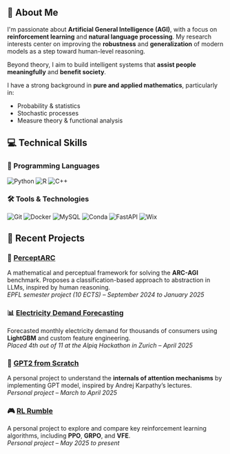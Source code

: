 ## 👋 About Me

I'm passionate about **Artificial General Intelligence (AGI)**, with a focus on **reinforcement learning** and **natural language processing**. My research interests center on improving the **robustness** and **generalization** of modern models as a step toward human-level reasoning.

Beyond theory, I aim to build intelligent systems that **assist people meaningfully** and **benefit society**.

I have a strong background in **pure and applied mathematics**, particularly in:

- Probability & statistics  
- Stochastic processes  
- Measure theory & functional analysis


## 💻 Technical Skills

### 🧠 Programming Languages
![Python](https://img.shields.io/badge/Python-3670A0?style=flat&logo=python&logoColor=ffdd54)
![R](https://img.shields.io/badge/R-276DC3?style=flat&logo=r&logoColor=white)
![C++](https://img.shields.io/badge/C++-00599C?style=flat&logo=c%2B%2B&logoColor=white)

### 🛠️ Tools & Technologies
![Git](https://img.shields.io/badge/Git-F05032?style=flat&logo=git&logoColor=white)
![Docker](https://img.shields.io/badge/Docker-2496ED?style=flat&logo=docker&logoColor=white)
![MySQL](https://img.shields.io/badge/MySQL-4479A1?style=flat&logo=mysql&logoColor=white)
![Conda](https://img.shields.io/badge/conda-44A833?style=flat&logo=anaconda&logoColor=white)
![FastAPI](https://img.shields.io/badge/FastAPI-009688?style=flat&logo=fastapi&logoColor=white)
![Wix](https://img.shields.io/badge/Wix-000000?style=flat&logo=wix&logoColor=white)

## 🚀 Recent Projects

### 📌 [PerceptARC](https://github.com/Drykx/PerceptARC)
A mathematical and perceptual framework for solving the **ARC-AGI** benchmark. Proposes a classification-based approach to abstraction in LLMs, inspired by human reasoning.  
*EPFL semester project (10 ECTS) – September 2024 to January 2025*

### 📊 [Electricity Demand Forecasting](https://github.com/Drykx/Hackathon2025-ETH)
Forecasted monthly electricity demand for thousands of consumers using **LightGBM** and custom feature engineering.  
*Placed 4th out of 11 at the Alpiq Hackathon in Zurich – April 2025*

### 🤖 [GPT2 from Scratch](https://github.com/Drykx/GPT2-Scratch)
A personal project to understand the **internals of attention mechanisms** by implementing GPT model, inspired by Andrej Karpathy’s lectures.  
*Personal project – March to April 2025*

### 🎮 [RL Rumble](https://github.com/Drykx/RL-Rumble)
A personal project to explore and compare key reinforcement learning algorithms, including **PPO**, **GRPO**, and **VFE**.  
*Personal project – May 2025 to present*


